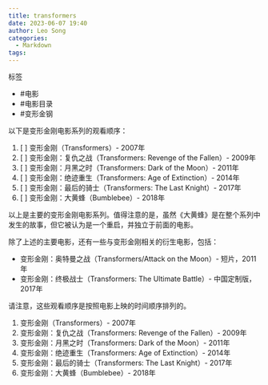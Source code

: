 ```yaml
---
title: transformers
date: 2023-06-07 19:40
author: Leo Song
categories:
  - Markdown
tags:
---
```


标签

- #电影 
- #电影目录 
- #变形金钢

以下是变形金刚电影系列的观看顺序：

1. [ ] 变形金刚（Transformers）- 2007年
2. [ ] 变形金刚：复仇之战（Transformers: Revenge of the Fallen）- 2009年
3. [ ] 变形金刚：月黑之时（Transformers: Dark of the Moon）- 2011年
4. [ ] 变形金刚：绝迹重生（Transformers: Age of Extinction）- 2014年
5. [ ] 变形金刚：最后的骑士（Transformers: The Last Knight）- 2017年
6. [ ] 变形金刚：大黄蜂（Bumblebee）- 2018年

以上是主要的变形金刚电影系列。值得注意的是，虽然《大黄蜂》是在整个系列中发生的故事，但它被认为是一个重启，并独立于前面的电影。

除了上述的主要电影，还有一些与变形金刚相关的衍生电影，包括：

- 变形金刚：奥特曼之战（Transformers/Attack on the Moon）- 短片，2011年
- 变形金刚：终极战士（Transformers: The Ultimate Battle）- 中国定制版，2017年

请注意，这些观看顺序是按照电影上映的时间顺序排列的。

1. 变形金刚（Transformers）- 2007年
2. 变形金刚：复仇之战（Transformers: Revenge of the Fallen）- 2009年
3. 变形金刚：月黑之时（Transformers: Dark of the Moon）- 2011年
4. 变形金刚：绝迹重生（Transformers: Age of Extinction）- 2014年
5. 变形金刚：最后的骑士（Transformers: The Last Knight）- 2017年
6. 变形金刚：大黄蜂（Bumblebee）- 2018年
